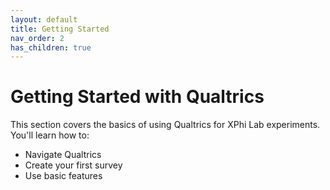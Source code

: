 ```yaml
---
layout: default
title: Getting Started
nav_order: 2
has_children: true
---
```


# Getting Started with Qualtrics

This section covers the basics of using Qualtrics for XPhi Lab experiments. You'll learn how to:
- Navigate Qualtrics
- Create your first survey
- Use basic features
